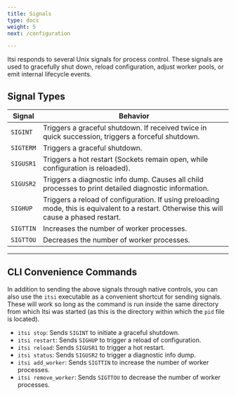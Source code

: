 ```yaml
---
title: Signals
type: docs
weight: 5
next: /configuration

---
```


Itsi responds to several Unix signals for process control. These signals are used to gracefully shut down, reload configuration, adjust worker pools, or emit internal lifecycle events.


## Signal Types

| Signal     | Behavior                                                                 |
|------------|--------------------------------------------------------------------------|
| `SIGINT`   | Triggers a graceful shutdown. If received twice in quick succession, triggers a forceful shutdown. |
| `SIGTERM`  | Triggers a graceful shutdown.                                            |
| `SIGUSR1`  | Triggers a hot restart (Sockets remain open, while configuration is reloaded). |
| `SIGUSR2`  | Triggers a diagnostic info dump. Causes all child processes to print detailed diagnostic information.                           |
| `SIGHUP`   | Triggers a reload of configuration. If using preloading mode, this is equivalent to a restart. Otherwise this will cause a phased restart.                           |
| `SIGTTIN`  | Increases the number of worker processes.            |
| `SIGTTOU`  | Decreases the number of worker processes.            |

---

## CLI Convenience Commands

In addition to sending the above signals through native controls, you can also use the `itsi` executable as a convenient shortcut for sending signals.
These will work so long as the command is run inside the same directory from which Itsi was started (as this is the directory within which the `pid` file is located).

- `itsi stop`: Sends `SIGINT` to initiate a graceful shutdown.
- `itsi restart`: Sends `SIGHUP` to trigger a reload of configuration.
- `itsi reload`: Sends `SIGUSR1` to trigger a hot restart.
- `itsi status`: Sends `SIGUSR2` to trigger a diagnostic info dump.
- `itsi add_worker`: Sends `SIGTTIN` to increase the number of worker processes.
- `itsi remove_worker`: Sends `SIGTTOU` to decrease the number of worker processes.
